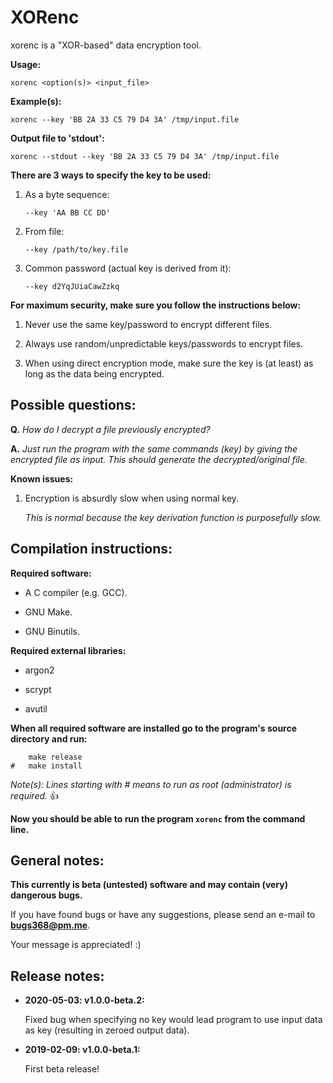 # XORenc
xorenc is a "XOR-based" data encryption tool.


**Usage:**

`xorenc <option(s)> <input_file>`


**Example(s):**

`xorenc --key 'BB 2A 33 C5 79 D4 3A' /tmp/input.file`


**Output file to 'stdout':**

`xorenc --stdout --key 'BB 2A 33 C5 79 D4 3A' /tmp/input.file`


**There are 3 ways to specify the key to be used:**

1. As a byte sequence:

	`--key 'AA BB CC DD'`

2. From file:

	`--key /path/to/key.file`

3. Common password (actual key is derived from it):

	`--key d2YqJUiaCawZzkq`


**For maximum security, make sure you follow the instructions below:**

1. Never use the same key/password to encrypt different files.

2. Always use random/unpredictable keys/passwords to encrypt files.

3. When using direct encryption mode, make sure the key is (at least) as long as the data being encrypted.


## **Possible questions:**

**Q.** *How do I decrypt a file previously encrypted?*

**A.** *Just run the program with the same commands (key) by giving the encrypted file as input. This should generate the decrypted/original file.*


**Known issues:**

1. Encryption is absurdly slow when using normal key.

	*This is normal because the key derivation function is purposefully slow.*


## Compilation instructions:

**Required software:**

* A C compiler (e.g. GCC).

* GNU Make.

* GNU Binutils.


**Required external libraries:**

* argon2

* scrypt

* avutil


**When all required software are installed go to the program's source directory and run:**

```
	make release
#	make install
```

*Note(s): Lines starting with _#_ means to run as root (administrator) is required.* :+1:

**Now you should be able to run the program `xorenc` from the command line.**


## General notes:

**This currently is beta (untested) software and may contain (very) dangerous bugs.**

If you have found bugs or have any suggestions, please send an e-mail to **bugs368@pm.me**.

Your message is appreciated! :)


## Release notes:

* **2020-05-03: v1.0.0-beta.2:**

	Fixed bug when specifying no key would lead program to use input data as key (resulting in zeroed output data).

* **2019-02-09: v1.0.0-beta.1:**

	First beta release!
